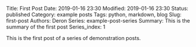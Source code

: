 Title: First Post
Date: 2019-01-16 23:30
Modified: 2019-01-16 23:30
Status: published
Category: example posts
Tags: python, markdown, blog
Slug: first-post
Authors: Deron
Series: example-post-series
Summary: This is the summary of the first post
Series_index: 1

This is the first post of a series of demonstration posts.